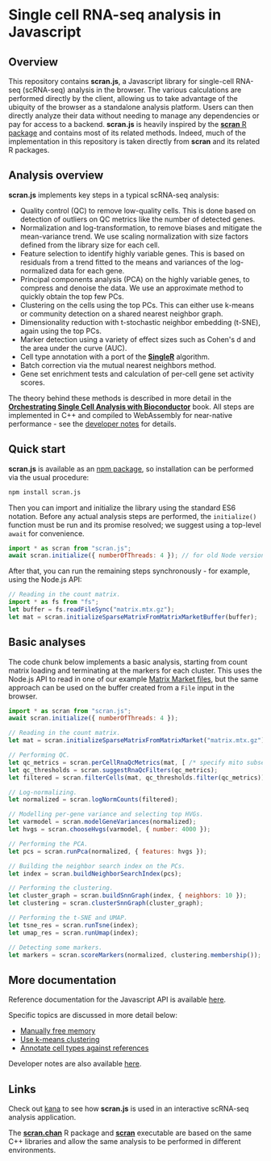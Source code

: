 # Single cell RNA-seq analysis in Javascript

## Overview

This repository contains **scran.js**, a Javascript library for single-cell RNA-seq (scRNA-seq) analysis in the browser.
The various calculations are performed directly by the client, allowing us to take advantage of the ubiquity of the browser as a standalone analysis platform.
Users can then directly analyze their data without needing to manage any dependencies or pay for access to a backend.
**scran.js** is heavily inspired by the [**scran** R package](https://bioconductor.org/packages/scran) and contains most of its related methods.
Indeed, much of the implementation in this repository is taken directly from **scran** and its related R packages.

## Analysis overview

**scran.js** implements key steps in a typical scRNA-seq analysis:

- Quality control (QC) to remove low-quality cells.
This is done based on detection of outliers on QC metrics like the number of detected genes.
- Normalization and log-transformation, to remove biases and mitigate the mean-variance trend.
We use scaling normalization with size factors defined from the library size for each cell.
- Feature selection to identify highly variable genes.
This is based on residuals from a trend fitted to the means and variances of the log-normalized data for each gene.
- Principal components analysis (PCA) on the highly variable genes, to compress and denoise the data.
We use an approximate method to quickly obtain the top few PCs.
- Clustering on the cells using the top PCs.
This can either use k-means or community detection on a shared nearest neighbor graph.
- Dimensionality reduction with t-stochastic neighbor embedding (t-SNE), again using the top PCs.
- Marker detection using a variety of effect sizes such as Cohen's d and the area under the curve (AUC).
- Cell type annotation with a port of the [**SingleR**](https://bioconductor.org/packages/SingleR) algorithm.
- Batch correction via the mutual nearest neighbors method.
- Gene set enrichment tests and calculation of per-cell gene set activity scores.

The theory behind these methods is described in more detail in the [**Orchestrating Single Cell Analysis with Bioconductor**](https://bioconductor.org/books/release/OSCA/) book. 
All steps are implemented in C++ and compiled to WebAssembly for near-native performance - see the [developer notes](docs/related/developer_notes.md) for details.

## Quick start

**scran.js** is available as an [npm package](https://www.npmjs.com/package/scran.js), so installation can be performed via the usual procedure:

```sh
npm install scran.js
```

Then you can import and initialize the library using the standard ES6 notation.
Before any actual analysis steps are performed, the `initialize()` function must be run and its promise resolved;
we suggest using a top-level `await` for convenience.

```js
import * as scran from "scran.js";
await scran.initialize({ numberOfThreads: 4 }); // for old Node versions, set localFile: true
```

After that, you can run the remaining steps synchronously - for example, using the Node.js API:

```js
// Reading in the count matrix.
import * as fs from "fs";
let buffer = fs.readFileSync("matrix.mtx.gz");
let mat = scran.initializeSparseMatrixFromMatrixMarketBuffer(buffer);
```

## Basic analyses

The code chunk below implements a basic analysis, starting from count matrix loading and terminating at the markers for each cluster.
This uses the Node.js API to read in one of our example [Matrix Market files](https://github.com/kanaverse/random-test-files),
but the same approach can be used on the buffer created from a `File` input in the browser.

```js
import * as scran from "scran.js";
await scran.initialize({ numberOfThreads: 4 });

// Reading in the count matrix.
let mat = scran.initializeSparseMatrixFromMatrixMarket("matrix.mtx.gz");

// Performing QC.
let qc_metrics = scran.perCellRnaQcMetrics(mat, [ /* specify mito subset here */ ]);
let qc_thresholds = scran.suggestRnaQcFilters(qc_metrics);
let filtered = scran.filterCells(mat, qc_thresholds.filter(qc_metrics));

// Log-normalizing.
let normalized = scran.logNormCounts(filtered);

// Modelling per-gene variance and selecting top HVGs. 
let varmodel = scran.modelGeneVariances(normalized);
let hvgs = scran.chooseHvgs(varmodel, { number: 4000 });

// Performing the PCA.
let pcs = scran.runPca(normalized, { features: hvgs });

// Building the neighbor search index on the PCs.
let index = scran.buildNeighborSearchIndex(pcs);

// Performing the clustering. 
let cluster_graph = scran.buildSnnGraph(index, { neighbors: 10 });
let clustering = scran.clusterSnnGraph(cluster_graph);

// Performing the t-SNE and UMAP.
let tsne_res = scran.runTsne(index);
let umap_res = scran.runUmap(index);

// Detecting some markers.
let markers = scran.scoreMarkers(normalized, clustering.membership());
```

## More documentation

Reference documentation for the Javascript API is available [here](https://kanaverse.github.io/scran.js).

Specific topics are discussed in more detail below:

- [Manually free memory](docs/related/memory_management.md)
- [Use k-means clustering](docs/related/kmeans_clustering.md)
- [Annotate cell types against references](docs/related/cell_type_annotation.md)

Developer notes are also available [here](docs/related/developer_notes.md).

## Links

Check out [kana](https://github.com/jkanche/kana) to see how **scran.js** is used in an interactive scRNA-seq analysis application.

The [**scran.chan**](https://github.com/LTLA/scran.chan) R package and [**scran**](https://github.com/LTLA/scran-cli) executable 
are based on the same C++ libraries and allow the same analysis to be performed in different environments.
